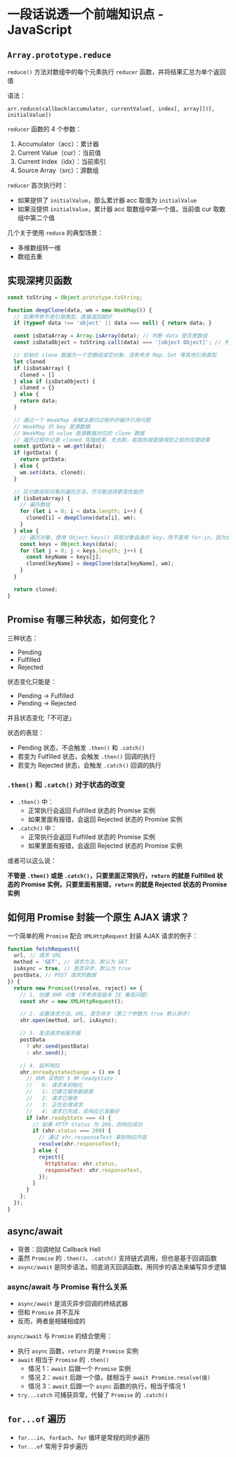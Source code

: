 # 一段话说透一个前端知识点 - JavaScript

## `Array.prototype.reduce`

`reduce()` 方法对数组中的每个元素执行 `reducer` 函数，并将结果汇总为单个返回值

语法：

`arr.reduce(callback(accumulator, currentValue[, index[, array]])[, initialValue])`

`reducer` 函数的 4 个参数：

1. Accumulator（acc）：累计器
2. Current Value（cur）：当前值
3. Current Index（idx）：当前索引
4. Source Array（src）：源数组

`reducer` 首次执行时：

* 如果提供了 `initialValue`，那么累计器 acc 取值为 `initialValue`
* 如果没提供 `initialValue`，累计器 acc 取数组中第一个值，当前值 cur 取数组中第二个值

几个关于使用 `reduce` 的典型场景：

* 多维数组转一维
* 数组去重

## 实现深拷贝函数

```js
const toString = Object.prototype.toString;

function deepClone(data, wm = new WeakMap()) {
  // 如果传参不是引用类型，直接返回就好
  if (typeof data !== 'object' || data === null) { return data; }

  const isDataArray = Array.isArray(data); // 判断 data 是否是数组
  const isDataObject = toString.call(data) === '[object Object]'; // 判断 data 是否是对象

  // 初始化 clone 数据为一个空数组或空对象，没有考虑 Map、Set 等其他引用类型
  let cloned
  if (isDataArray) {
    cloned = []
  } else if (isDataObject) {
    cloned = {}
  } else {
    return data;
  }

  // 通过一个 WeakMap 来解决递归过程中的循环引用问题
  // WeakMap 的 key 是源数据
  // WeakMap 的 value 是源数据对应的 clone 数据
  // 遍历过程中记录 cloned 克隆结果，先去取，能取到就直接得到之前的克隆结果
  const gotData = wm.get(data);
  if (gotData) {
    return gotData;
  } else {
    wm.set(data, cloned);
  }

  // 区分数组和对象的遍历方法，尽可能选择更高性能的
  if (isDataArray) {
    // 遍历数组
    for (let i = 0; i < data.length; i++) {
      cloned[i] = deepClone(data[i], wm);
    }
  } else {
    // 遍历对象，使用 Object.keys() 获取对象自身的 key，而不是用 for-in，因为会遍历原型链
    const keys = Object.keys(data);
    for (let j = 0; j < keys.length; j++) {
      const keyName = keys[j];
      cloned[keyName] = deepClone(data[keyName], wm);
    }
  }

  return cloned;
}
```

## Promise 有哪三种状态，如何变化？

三种状态：

* Pending
* Fulfilled
* Rejected

状态变化只能是：

* Pending -> Fulfilled
* Pending -> Rejected

并且状态变化「不可逆」

状态的表现：

* Pending 状态，不会触发 `.then()` 和 `.catch()`
* 若变为 Fulfilled 状态，会触发 `.then()` 回调的执行
* 若变为 Rejected 状态，会触发 `.catch()` 回调的执行

### `.then()` 和 `.catch()` 对于状态的改变

* `.then()` 中：
  * 正常执行会返回 Fulfilled 状态的 Promise 实例
  * 如果里面有报错，会返回 Rejected 状态的 Promise 实例
* `.catch()` 中：
  * 正常执行会返回 Fulfilled 状态的 Promise 实例
  * 如果里面有报错，会返回 Rejected 状态的 Promise 实例

或者可以这么说：

**不管是 `.then()` 或是 `.catch()`，只要里面正常执行，`return` 的就是 Fulfilled 状态的 Promise 实例，只要里面有报错，`return` 的就是 Rejected 状态的 Promise 实例**

## 如何用 Promise 封装一个原生 AJAX 请求？

一个简单的用 `Promise` 配合 `XMLHttpRequest` 封装 AJAX 请求的例子：

```js
function fetchRequest({
  url, // 请求 URL
  method = 'GET', // 请求方法，默认为 GET
  isAsync = true, // 是否异步，默认为 true
  postData, // POST 请求的数据
}) {
  return new Promise((resolve, reject) => {
    // 1. 创建 XHR 对象（不考虑低版本 IE 兼容问题）
    const xhr = new XMLHttpRequest();

    // 2. 设置请求方法、URL、是否异步（第三个参数为 true 默认异步）
    xhr.open(method, url, isAsync);

    // 3. 发送请求给服务器
    postData
      ? xhr.send(postData)
      : xhr.send();

    // 4. 监听响应
    xhr.onreadystatechange = () => {
      // XHR 实例的 5 种 readyState：
      //   0: 请求未初始化
      //   1: 已建立服务器链接
      //   2: 请求已接收
      //   3: 正在处理请求
      //   4: 请求已完成，且响应已准备好
      if (xhr.readyState === 4) {
        // 如果 HTTP Status 为 200，则响应成功
        if (xhr.status === 200) {
          // 通过 xhr.responseText 拿到响应内容
          resolve(xhr.responseText);
        } else {
          reject({
            httpStatus: xhr.status,
            responseText: xhr.responseText,
          });
        }
      }
    };
  });
}
```

## async/await

* 背景：回调地狱 Callback Hell
* 虽然 `Promise` 的 `.then()`、`.catch()` 支持链式调用，但也是基于回调函数
* `async/await` 是同步语法，彻底消灭回调函数。用同步的语法来编写异步逻辑

### async/await 与 Promise 有什么关系

* `async/await` 是消灭异步回调的终结武器
* 但和 `Promise` 并不互斥
* 反而，两者是相辅相成的

`async/await` 与 `Promise` 的结合使用：

* 执行 `async` 函数，`return` 的是 `Promise` 实例
* `await` 相当于 `Promise` 的 `.then()`
  * 情况 1：`await` 后跟一个 `Promise` 实例
  * 情况 2：`await` 后跟一个值，就相当于 `await Promise.resolve(值)`
  * 情况 3：`await` 后跟一个 `async` 函数的执行，相当于情况 1
* `try...catch` 可捕获异常，代替了 `Promise` 的 `.catch()`

## `for...of` 遍历

* `for...in`、`forEach`、`for` 循环是常规的同步遍历
* `for...of` 常用于异步遍历
